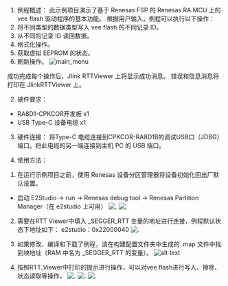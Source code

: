 1. 例程概述：
此示例项目演示了基于 Renesas FSP 的 Renesas RA MCU 上的 vee flash 驱动程序的基本功能。
根据用户输入，例程可以执行以下操作：
1. 将不同类型的数据类型写入 vee flash 的不同记录 ID。
2. 从不同的记录 ID 读回数据。
3. 格式化操作。
4. 获取虚拟 EEPROM 的状态。
5. 刷新操作。
![main_menu](images/main_menu.png)

成功完成每个操作后，Jlink RTTViewer 上将显示成功消息。
错误和信息消息将打印在 JlinkRTTViewer 上。

2. 硬件要求：
- RA8D1-CPKCOR开发板 x1
- USB Type-C 设备电缆 x1

3. 硬件连接：
将Type-C 电缆连接到CPKCOR-RA8D1B的调试USB口（JDBG）端口。将此电缆的另一端连接到主机 PC 的 USB 端口。

4. 使用方法：
1) 在运行示例项目之前，使用 Renesas 设备分区管理器将设备初始化回出厂默认设置。
- 启动 E2Studio -> run -> Renesas debug tool -> Renesas Partition Manager（在 e2studio 上可用）
![.](images/reset1-1.png)
![.](images/reset1-2.png)

2) 需要在RTT Viewer中填入 _SEGGER_RTT 变量的地址进行连接，例程默认状态下地址如下：
e2studio：0x22000040
![.](images/RTT_Viewer_setting.png)


3) 如果修改、编译和下载了例程，请在构建配置文件夹中生成的 .map 文件中找到块地址（RAM 中名为 _SEGGER_RTT 的变量）。
![alt text](images/RTT_adreess.png)

4) 按照RTT_Viewer中打印的提示进行操作，可以对vee flash进行写入、擦除、状态读取等操作。
![.](images/flash_write.png)
![.](images/flash_read.png)
![.](images/status_read.png)
